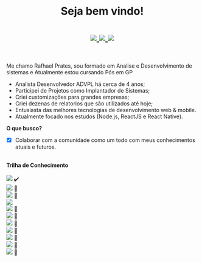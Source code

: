<h1 align="center">Seja bem vindo!<br><br>
<a href="https://www.linkedin.com/in/rafhaelprates/">
  <img src="https://img.shields.io/badge/linkedin-%230077B5.svg?&style=for-the-badge&logo=linkedin&logoColor=white">
</a>
<a href="mailto:rafhaprates@hotmail.com">
  <img src="https://img.shields.io/badge/gmail-%23E60012.svg?&style=for-the-badge&logo=gmail&logoColor=white">
</a>
<a href="https://api.whatsapp.com/send?phone=5518988136751">
  <img src="https://img.shields.io/badge/WHATSAPP-%2325D366.svg?&style=for-the-badge&logo=whatsapp&logoColor=white">
</a>
</h1><br>

Me chamo Rafhael Prates, sou formado em Analise e Desenvolvimento de sistemas e Atualmente estou cursando Pós em GP
- Analista Desenvolvedor ADVPL há cerca de 4 anos;
- Participei de Projetos como Implantador de Sistemas;
- Criei customizações para grandes empresas;
- Criei dezenas de relatorios que são utilizados até hoje;
- Entusiasta das melhores tecnologias de desenvolvimento web & mobile.
- Atualmente focado nos estudos (Node.js, ReactJS e React Native).


<b> O que busco?</b><br>
 - [x] Colaborar com a comunidade como um todo com meus conhecimentos atuais e futuros.<br><br>

  
<b>Trilha de Conhecimento</b><br><br>
<img src="https://img.shields.io/static/v1?label=TOTVS&message=Desenvolvedor%20ADVPL&color=blue&style=flat-square"> :heavy_check_mark: <br> 
<img src="https://img.shields.io/static/v1?label=HTML&message=Estudando&color=blue&style=flat-square"> 🚧 <br> 
<img src="https://img.shields.io/static/v1?label=CSS&message=Estudando&color=blue&style=flat-square"> 🚧 <br>
<img src="https://img.shields.io/static/v1?label=PHP&message=Dev_BackEnd&color=blue&style=flat-square"><br>
<img src="https://img.shields.io/static/v1?label=JavaScript&message=Estudando&color=blue&style=flat-square"> 🚧 <br>
<img src="https://img.shields.io/static/v1?label=React.js&message=Estudando&color=blue&style=flat-square"> 🚧 <br>
<img src="https://img.shields.io/static/v1?label=React%20Native&message=Estudando&color=blue&style=flat-square"> 🚧 <br>
<img src="https://img.shields.io/static/v1?label=TypeScript&message=Estudando&color=blue&style=flat-square"> 🚧 <br>
<img src="https://img.shields.io/static/v1?label=Angular&message=Estudando&color=blue&style=flat-square"> 🚧 <br>
<img src="https://img.shields.io/static/v1?label=AngularJS&message=Estudando&color=blue&style=flat-square"> 🚧 <br>
<img src="https://img.shields.io/static/v1?label=Electron&message=Estudando&color=blue&style=flat-square"> 🚧 <br>
